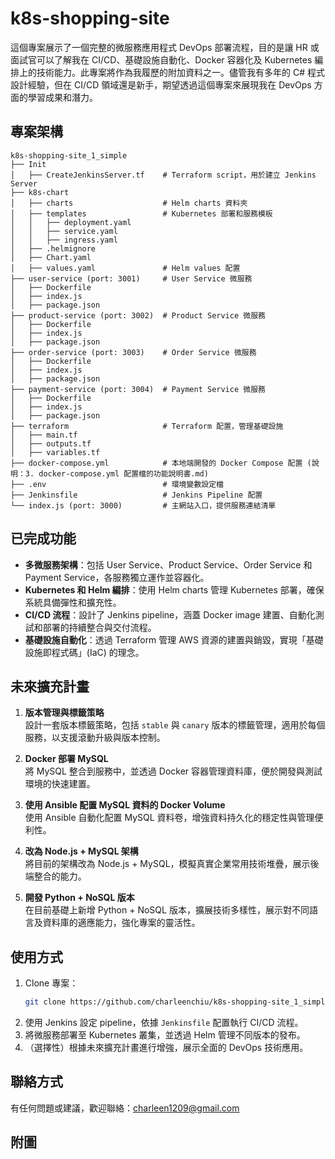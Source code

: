 # k8s-shopping-site

這個專案展示了一個完整的微服務應用程式 DevOps 部署流程，目的是讓 HR 或面試官可以了解我在 CI/CD、基礎設施自動化、Docker 容器化及 Kubernetes 編排上的技術能力。此專案將作為我履歷的附加資料之一。儘管我有多年的 C# 程式設計經驗，但在 CI/CD 領域還是新手，期望透過這個專案來展現我在 DevOps 方面的學習成果和潛力。

## 專案架構

```plaintext
k8s-shopping-site_1_simple
├── Init
│   ├── CreateJenkinsServer.tf    # Terraform script，用於建立 Jenkins Server
├── k8s-chart
│   ├── charts                    # Helm charts 資料夾
│   ├── templates                 # Kubernetes 部署和服務模板
│   │   ├── deployment.yaml
│   │   ├── service.yaml
│   │   ├── ingress.yaml
│   ├── .helmignore
│   ├── Chart.yaml
│   ├── values.yaml               # Helm values 配置
├── user-service (port: 3001)     # User Service 微服務
│   ├── Dockerfile
│   ├── index.js
│   ├── package.json
├── product-service (port: 3002)  # Product Service 微服務
│   ├── Dockerfile
│   ├── index.js
│   ├── package.json
├── order-service (port: 3003)    # Order Service 微服務
│   ├── Dockerfile
│   ├── index.js
│   ├── package.json
├── payment-service (port: 3004)  # Payment Service 微服務
│   ├── Dockerfile
│   ├── index.js
│   ├── package.json
├── terraform                     # Terraform 配置，管理基礎設施
│   ├── main.tf
│   ├── outputs.tf
│   ├── variables.tf
├── docker-compose.yml            # 本地端開發的 Docker Compose 配置 (說明：3. docker-compose.yml 配置檔的功能說明書.md)
├── .env                          # 環境變數設定檔
├── Jenkinsfile                   # Jenkins Pipeline 配置
└── index.js (port: 3000)         # 主網站入口，提供服務連結清單
```

## 已完成功能

- **多微服務架構**：包括 User Service、Product Service、Order Service 和 Payment Service，各服務獨立運作並容器化。
- **Kubernetes 和 Helm 編排**：使用 Helm charts 管理 Kubernetes 部署，確保系統具備彈性和擴充性。
- **CI/CD 流程**：設計了 Jenkins pipeline，涵蓋 Docker image 建置、自動化測試和部署的持續整合與交付流程。
- **基礎設施自動化**：透過 Terraform 管理 AWS 資源的建置與銷毀，實現「基礎設施即程式碼」(IaC) 的理念。

## 未來擴充計畫

1. **版本管理與標籤策略**  
   設計一套版本標籤策略，包括 `stable` 與 `canary` 版本的標籤管理，適用於每個服務，以支援滾動升級與版本控制。

3. **Docker 部署 MySQL**  
   將 MySQL 整合到服務中，並透過 Docker 容器管理資料庫，便於開發與測試環境的快速建置。

4. **使用 Ansible 配置 MySQL 資料的 Docker Volume**  
   使用 Ansible 自動化配置 MySQL 資料卷，增強資料持久化的穩定性與管理便利性。

5. **改為 Node.js + MySQL 架構**  
   將目前的架構改為 Node.js + MySQL，模擬真實企業常用技術堆疊，展示後端整合的能力。

7. **開發 Python + NoSQL 版本**  
   在目前基礎上新增 Python + NoSQL 版本，擴展技術多樣性，展示對不同語言及資料庫的適應能力，強化專案的靈活性。

## 使用方式

1. Clone 專案：
   ```bash
   git clone https://github.com/charleenchiu/k8s-shopping-site_1_simple.git
   ```
2. 使用 Jenkins 設定 pipeline，依據 `Jenkinsfile` 配置執行 CI/CD 流程。
3. 將微服務部署至 Kubernetes 叢集，並透過 Helm 管理不同版本的發布。
4. （選擇性）根據未來擴充計畫進行增強，展示全面的 DevOps 技術應用。

## 聯絡方式

有任何問題或建議，歡迎聯絡：charleen1209@gmail.com

## 附圖
